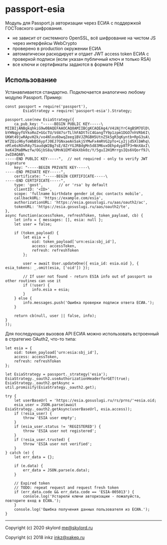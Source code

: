 # passport-esia

Модуль для Passport.js авторизации через ЕСИА с поддержкой ГОСТовского шифрования.

- не зависит от системного OpenSSL, всё шифрование на чистом JS через интерфейсы WebCrypto
- проверено в production окружении ЕСИА
- автоматически раскодирует и отдает JWT access token ЕСИА с проверкой подписи (если указан публичный ключ и только RSA)
- все ключи и сертификаты задаются в формате PEM

## Использование

Устанавливается стандартно. Подключается аналогично любому модулю Passport. Пример:

	const passport = require('passport'),
			EsiaStrategy = require('passport-esia').Strategy;
	
	passport.use(new EsiaStrategy({
		ca_pub_key: "-----BEGIN PUBLIC KEY-----\
	MIIBIjANBgkqhkiG9w0BAQEFAAOCAQ8AMIIBCgKCAQEAg4/V4iNjYrC4gBSM7OlD\
	bYHNqpyfUYkoRoZ+GGcTU/Vd47srTLlhFADtTcC4GangTY9p1zpm1DGO7nhVRb6I\
	UKWt49jwRApvH2k/vo4Nlou6bwqZeeg1BVJZRGBH5UtnZ5k5gR3qKyntb+RpG3sA\
	WfZQicH6yfoWbBS6ypfJ0EJ7GNxaeAn5akjSYMwFx4mRVG2pYo+Ly2jjd5XlbWhq\
	nMle6sROvR4y7SaudqW2Bg7sE/8ZrYGJRBdgMn5d83M6uxOEhp4yp8TP3+NnXAxI\
	keK4IMaBMwzfw/OGjbS8a/UMnN1EMT4bkXbk0z/Y/5guI2H1MrrgsIQs6VQorf9J\
	zwIDAQAB\
	-----END PUBLIC KEY-----",	// not required - only to verify JWT signature
		key: "-----BEGIN PRIVATE KEY-----\
	-----END PRIVATE KEY-----",
		certificate: "-----BEGIN CERTIFICATE-----\
	-----END CERTIFICATE-----",
		type: 'gost',		// or 'rsa' by default
		clientID: '<ID>',
		scope: 'fullname birthdate gender id_doc contacts mobile',
		callbackURL: 'https://example.com/esia',
		authorizationURL: 'https://esia.gosuslugi.ru/aas/oauth2/ac',
		tokenURL: 'https://esia.gosuslugi.ru/aas/oauth2/te',
	}, 
	async function(accessToken, refreshToken, token_payload, cb) {
		let info = { messages: [], esia: null };
		let user = false;
		
		if (token_payload) {		
			let esia = {
				oid: token_payload['urn:esia:sbj_id'],
				access: accessToken,
				refresh: refreshToken				
			};
			
			user = await User.updateOne({ esia_id: esia.oid }, { esia_tokens: _.omit(esia, ['oid']) });
			
			// If user not found - return ESIA info out of passport so other routines can use it
			if (!user) {
				info.esia = esia;
			}
		} else {
			info.messages.push('Ошибка проверки подписи ответа ЕСИА.');
		}
				
		return cb(null, user || false, info);
	}
	));

Для последующих вызовов API ЕСИА можно использовать встроенный в стратегию OAuth2, что-то типа:

	let esia = {
		oid: token_payload['urn:esia:sbj_id'],
		access: accessToken,
		refresh: refreshToken				
	};

	let EsiaStrategy = passport._strategy('esia');
	EsiaStrategy._oauth2.useAuthorizationHeaderforGET(true);
	EsiaStrategy._oauth2.getAsync = util.promisify(EsiaStrategy._oauth2.get);

	try {
		let userBaseUrl = 'https://esia.gosuslugi.ru/rs/prns/'+esia.oid;
		esia_user = JSON.parse(await EsiaStrategy._oauth2.getAsync(userBaseUrl, esia.access));
		if (!esia_user) {
			throw 'ESIA user empty';
		}
		if (esia_user.status != 'REGISTERED') {
			throw 'ESIA user not registered';
		}
		if (!esia_user.trusted) {
			throw 'ESIA user not verified';
		}
	} catch (e) {
		let err_data = {};
	
		if (e.data) {
			err_data = JSON.parse(e.data);
		}
	
		// Expired token
		// TODO: repeat request and request fresh token
		if (err_data.code && err_data.code == 'ESIA-005013') {
			console.log('Устарели ключи авторизации - пожалуйста, повторите вход в ЕСИА.');
		}
		console.log('Ошибка получения данных пользователя из ЕСИА.');
	}

***

Copyright (c) 2020 skylord <me@skylord.ru>

Copyright (c) 2018 inkz <inkz@xakep.ru>
